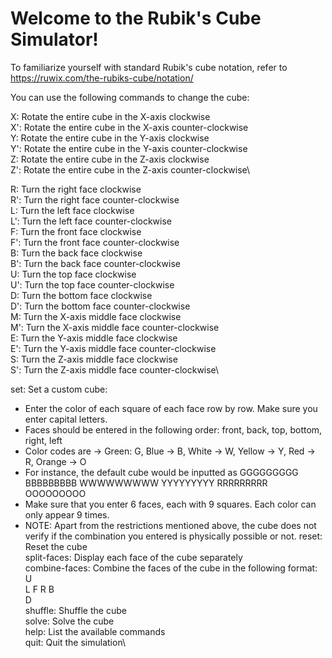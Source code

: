 # Welcome to the Rubik\'s Cube Simulator! 


To familiarize yourself with standard Rubik's cube notation, refer to https://ruwix.com/the-rubiks-cube/notation/
		        

You can use the following commands to change the cube:

X: Rotate the entire cube in the X-axis clockwise\
X': Rotate the entire cube in the X-axis counter-clockwise\
Y: Rotate the entire cube in the Y-axis clockwise\
Y': Rotate the entire cube in the Y-axis counter-clockwise\
Z: Rotate the entire cube in the Z-axis clockwise\
Z': Rotate the entire cube in the Z-axis counter-clockwise\\

R: Turn the right face clockwise\
R': Turn the right face counter-clockwise\
L: Turn the left face clockwise\
L': Turn the left face counter-clockwise\
F: Turn the front face clockwise\
F': Turn the front face counter-clockwise\
B: Turn the back face clockwise\
B': Turn the back face counter-clockwise\
U: Turn the top face clockwise\
U': Turn the top face counter-clockwise\
D: Turn the bottom face clockwise\
D': Turn the bottom face counter-clockwise\
M: Turn the X-axis middle face clockwise\
M': Turn the X-axis middle face counter-clockwise\
E: Turn the Y-axis middle face clockwise\
E': Turn the Y-axis middle face counter-clockwise\
S: Turn the Z-axis middle face clockwise\
S': Turn the Z-axis middle face counter-clockwise\\

set: Set a custom cube:
   - Enter the color of each square of each face row by row. Make sure you enter capital letters.
   - Faces should be entered in the following order: front, back, top, bottom, right, left
   - Color codes are -> Green: G, Blue -> B, White -> W, Yellow -> Y, Red -> R, Orange -> O
   - For instance, the default cube would be inputted as GGGGGGGGG BBBBBBBBB WWWWWWWWW YYYYYYYYY RRRRRRRRR OOOOOOOOO
   - Make sure that you enter 6 faces, each with 9 squares. Each color can only appear 9 times.
   - NOTE: Apart from the restrictions mentioned above, the cube does not verify if the combination you entered is physically possible or not.
reset: Reset the cube\
split-faces: Display each face of the cube separately\
combine-faces: Combine the faces of the cube in the following format:\
      U\
   L  F  R  B\
      D\
shuffle: Shuffle the cube\
solve: Solve the cube\
help: List the available commands\
quit: Quit the simulation\
